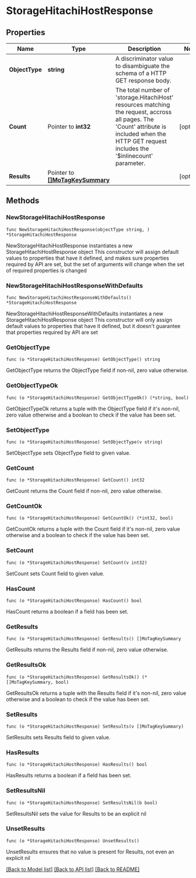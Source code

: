 # StorageHitachiHostResponse

## Properties

Name | Type | Description | Notes
------------ | ------------- | ------------- | -------------
**ObjectType** | **string** | A discriminator value to disambiguate the schema of a HTTP GET response body. | 
**Count** | Pointer to **int32** | The total number of &#39;storage.HitachiHost&#39; resources matching the request, accross all pages. The &#39;Count&#39; attribute is included when the HTTP GET request includes the &#39;$inlinecount&#39; parameter. | [optional] 
**Results** | Pointer to [**[]MoTagKeySummary**](mo.TagKeySummary.md) |  | [optional] 

## Methods

### NewStorageHitachiHostResponse

`func NewStorageHitachiHostResponse(objectType string, ) *StorageHitachiHostResponse`

NewStorageHitachiHostResponse instantiates a new StorageHitachiHostResponse object
This constructor will assign default values to properties that have it defined,
and makes sure properties required by API are set, but the set of arguments
will change when the set of required properties is changed

### NewStorageHitachiHostResponseWithDefaults

`func NewStorageHitachiHostResponseWithDefaults() *StorageHitachiHostResponse`

NewStorageHitachiHostResponseWithDefaults instantiates a new StorageHitachiHostResponse object
This constructor will only assign default values to properties that have it defined,
but it doesn't guarantee that properties required by API are set

### GetObjectType

`func (o *StorageHitachiHostResponse) GetObjectType() string`

GetObjectType returns the ObjectType field if non-nil, zero value otherwise.

### GetObjectTypeOk

`func (o *StorageHitachiHostResponse) GetObjectTypeOk() (*string, bool)`

GetObjectTypeOk returns a tuple with the ObjectType field if it's non-nil, zero value otherwise
and a boolean to check if the value has been set.

### SetObjectType

`func (o *StorageHitachiHostResponse) SetObjectType(v string)`

SetObjectType sets ObjectType field to given value.


### GetCount

`func (o *StorageHitachiHostResponse) GetCount() int32`

GetCount returns the Count field if non-nil, zero value otherwise.

### GetCountOk

`func (o *StorageHitachiHostResponse) GetCountOk() (*int32, bool)`

GetCountOk returns a tuple with the Count field if it's non-nil, zero value otherwise
and a boolean to check if the value has been set.

### SetCount

`func (o *StorageHitachiHostResponse) SetCount(v int32)`

SetCount sets Count field to given value.

### HasCount

`func (o *StorageHitachiHostResponse) HasCount() bool`

HasCount returns a boolean if a field has been set.

### GetResults

`func (o *StorageHitachiHostResponse) GetResults() []MoTagKeySummary`

GetResults returns the Results field if non-nil, zero value otherwise.

### GetResultsOk

`func (o *StorageHitachiHostResponse) GetResultsOk() (*[]MoTagKeySummary, bool)`

GetResultsOk returns a tuple with the Results field if it's non-nil, zero value otherwise
and a boolean to check if the value has been set.

### SetResults

`func (o *StorageHitachiHostResponse) SetResults(v []MoTagKeySummary)`

SetResults sets Results field to given value.

### HasResults

`func (o *StorageHitachiHostResponse) HasResults() bool`

HasResults returns a boolean if a field has been set.

### SetResultsNil

`func (o *StorageHitachiHostResponse) SetResultsNil(b bool)`

 SetResultsNil sets the value for Results to be an explicit nil

### UnsetResults
`func (o *StorageHitachiHostResponse) UnsetResults()`

UnsetResults ensures that no value is present for Results, not even an explicit nil

[[Back to Model list]](../README.md#documentation-for-models) [[Back to API list]](../README.md#documentation-for-api-endpoints) [[Back to README]](../README.md)


